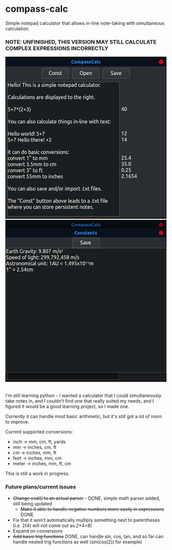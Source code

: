 # compass-calc
Simple notepad calculator that allows in-line note-taking with simultaneous calculation.

### NOTE: UNFINISHED, THIS VERSION MAY STILL CALCULATE COMPLEX EXPRESSIONS INCORRECTLY

![Image showing calculation window with various examples](/screenshots/image1.png)<br>
![Image showing constants window](/screenshots/image2.png)<br><br>

I'm still learning python - I wanted a calculator that I could simultaneously take notes in, and I couldn't find one that really suited my needs, and I figured it would be a good learning project, so I made one.

Currently it can handle most basic arithmetic, but it's still got a lot of room to improve.

Current supported conversions:
- inch -> mm, cm, ft, yards
- mm -> inches, cm, ft
- cm -> inches, mm, ft
- feet -> inches, mm, cm
- meter -> inches, mm, ft, cm

This is still a work in progress.

### Future plans/current issues
- ~~Change eval() to an actual parser~~ - DONE, simple math parser added, still being updated
  - ~~Make it able to handle negative numbers more easily in expressions~~ DONE
- Fix that it won't automatically multiply something next to parentheses (i.e. 2(4) will not come out as 2*4=8)
- Expand on conversions
- ~~Add basic trig functions~~ DONE, can handle sin, cos, tan, and so far can handle nested trig functions as well (sin(cos(2)) for example)
